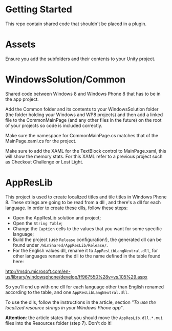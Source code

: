 Getting Started
====================

This repo contain shared code that shouldn't be placed in a plugin.

Assets
======

Ensure you add the subfolders and their contents to your Unity project. 


WindowsSolution/Common
====================
Shared code between Windows 8 and Windows Phone 8 that has to be in the app project. 

Add the Common folder and its contents to your WindowsSolution folder (the folder holding your Windows and WP8 projects) and then add a linked file to the CommonMainPage (and any other files in the future) on the root of your projects so code is included correctly. 

Make sure the namespace for CommonMainPage.cs matches that of the MainPage.xaml.cs for the project.

Make sure to add the XAML for the TextBlock control to MainPage.xaml, this will show the memory stats.
For this XAML refer to a previous project such as Checkout Challenge or Lost Light.



AppResLib
====================

This project is used to create localized titles and tile titles in Windows Phone 8.
These strings are going to be read from a dll , and there's a dll for each language.
In order to create these dlls, follow these steps:

 - Open the AppResLib solution and project;
 - Open the `String Table`;
 - Change the `Caption` cells to the values that you want for some specific language;
 - Build the project (use `Release` configuration!), the generated dll can be found under `/WinShared/AppResLib/Release/`.
 - For the English values dll, rename it to `AppResLibLangNeutral.dll`, for other languages rename the dll to the name defined in the table found here:
 
http://msdn.microsoft.com/en-us/library/windowsphone/develop/ff967550%28v=vs.105%29.aspx

So you'll end up with one dll for each language other than English renamed according to the table, and one `AppResLibLangNeutral.dll`.

To use the dlls, follow the instructions in the article, section *"To use the localized resource strings in your Windows Phone app"*.

**Attention**: the article states that you should move the `AppResLib.dll.*.mui` files into the Resources folder (step 7). Don't do it!
